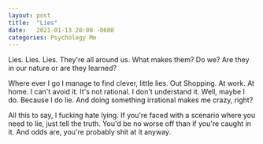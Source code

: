 ```yaml
---
layout: post
title:  "Lies"
date:   2021-01-13 20:00 -0600
categories: Psychology Me
---
```


Lies. Lies. Lies. They're all around us. What makes them? Do we? Are they in our nature or are they learned? 

Where ever I go I manage to find clever, little lies. Out Shopping. At work. At home. I can't avoid it. It's not rational. I don't understand it. Well, maybe I do. Because I do lie. And doing something irrational makes me crazy, right?

All this to say, I fucking hate lying. If you're faced with a scenario where you need to lie, just tell the truth. You'd be no worse off than if you're caught in it. And odds are, you're probably shit at it anyway.